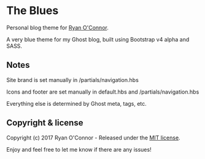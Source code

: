 # The Blues

Personal blog theme for [Ryan O'Connor](http://ryanoconnor.tech).

A very blue theme for my Ghost blog, built using Bootstrap v4 alpha and SASS.

## Notes

Site brand is set manually in /partials/navigation.hbs

Icons and footer are set manually in default.hbs and /partials/navigation.hbs

Everything else is determined by Ghost meta, tags, etc.

## Copyright & license

Copyright (c) 2017 Ryan O'Connor - Released under the [MIT license](LICENSE).

Enjoy and feel free to let me know if there are any issues!
